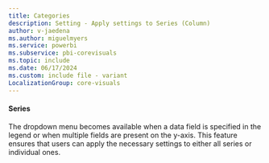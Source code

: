 ```yaml
---
title: Categories
description: Setting - Apply settings to Series (Column)
author: v-jaedena
ms.author: miguelmyers
ms.service: powerbi
ms.subservice: pbi-corevisuals
ms.topic: include
ms.date: 06/17/2024
ms.custom: include file - variant
LocalizationGroup: core-visuals
---
```

#### Series

The dropdown menu becomes available when a data field is specified in the legend or when multiple fields are present on the y-axis. This feature ensures that users can apply the necessary settings to either all series or individual ones.
